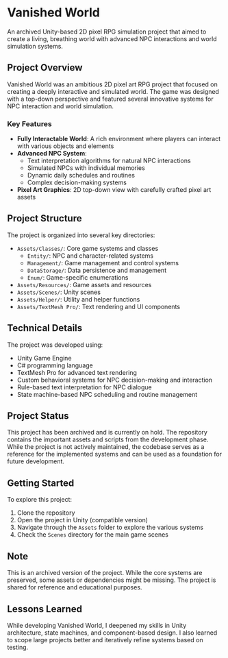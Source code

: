 # Vanished World

An archived Unity-based 2D pixel RPG simulation project that aimed to create a living, breathing world with advanced NPC interactions and world simulation systems.

## Project Overview

Vanished World was an ambitious 2D pixel art RPG project that focused on creating a deeply interactive and simulated world. The game was designed with a top-down perspective and featured several innovative systems for NPC interaction and world simulation.

### Key Features

- **Fully Interactable World**: A rich environment where players can interact with various objects and elements
- **Advanced NPC System**: 
  - Text interpretation algorithms for natural NPC interactions
  - Simulated NPCs with individual memories
  - Dynamic daily schedules and routines
  - Complex decision-making systems
- **Pixel Art Graphics**: 2D top-down view with carefully crafted pixel art assets

## Project Structure

The project is organized into several key directories:

- `Assets/Classes/`: Core game systems and classes
  - `Entity/`: NPC and character-related systems
  - `Management/`: Game management and control systems
  - `DataStorage/`: Data persistence and management
  - `Enum/`: Game-specific enumerations
- `Assets/Resources/`: Game assets and resources
- `Assets/Scenes/`: Unity scenes
- `Assets/Helper/`: Utility and helper functions
- `Assets/TextMesh Pro/`: Text rendering and UI components

## Technical Details

The project was developed using:
- Unity Game Engine
- C# programming language
- TextMesh Pro for advanced text rendering
- Custom behavioral systems for NPC decision-making and interaction
- Rule-based text interpretation for NPC dialogue
- State machine-based NPC scheduling and routine management

## Project Status

This project has been archived and is currently on hold. The repository contains the important assets and scripts from the development phase. While the project is not actively maintained, the codebase serves as a reference for the implemented systems and can be used as a foundation for future development.

## Getting Started

To explore this project:

1. Clone the repository
2. Open the project in Unity (compatible version)
3. Navigate through the `Assets` folder to explore the various systems
4. Check the `Scenes` directory for the main game scenes

## Note

This is an archived version of the project. While the core systems are preserved, some assets or dependencies might be missing. The project is shared for reference and educational purposes.

## Lessons Learned

While developing Vanished World, I deepened my skills in Unity architecture, state machines, and component-based design. I also learned to scope large projects better and iteratively refine systems based on testing.
